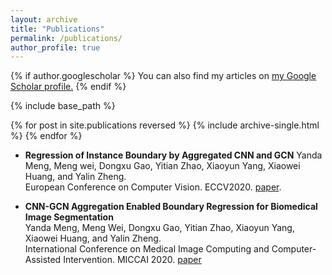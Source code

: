 ```yaml
---
layout: archive
title: "Publications"
permalink: /publications/
author_profile: true
---
```


{% if author.googlescholar %}
  You can also find my articles on <u><a href="{{author.googlescholar}}">my Google Scholar profile</a>.</u>
{% endif %}

{% include base_path %}

{% for post in site.publications reversed %}
  {% include archive-single.html %}
{% endfor %}


+ **Regression of Instance Boundary by Aggregated CNN and GCN**
Yanda Meng, Meng wei, Dongxu Gao, Yitian Zhao, Xiaoyun Yang, Xiaowei Huang, and Yalin Zheng.  
European Conference on Computer Vision. ECCV2020. [paper](https://www.springerprofessional.de/en/cnn-gcn-aggregation-enabled-boundary-regression-for-biomedical-i/18443174).

+ **CNN-GCN Aggregation Enabled Boundary Regression for Biomedical Image Segmentation**  
Yanda Meng, Meng Wei, Dongxu Gao, Yitian Zhao, Xiaoyun Yang, Xiaowei Huang, and Yalin Zheng.  
International Conference on Medical Image Computing and Computer-Assisted Intervention. MICCAI 2020. [paper](https://www.springerprofessional.de/en/cnn-gcn-aggregation-enabled-boundary-regression-for-biomedical-i/18443174)
